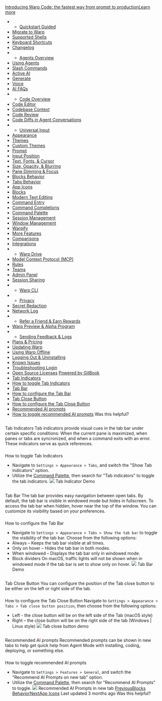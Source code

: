 [Introducing Warp Code: the fastest way from prompt to productionLearn more ](https://www.warp.dev/blog/introducing-warp-code-prompt-to-prod)
 * * [Quickstart Guided](/)
 * [Migrate to Warp](/getting-started/migrate-to-warp)
 * [Supported Shells](/getting-started/supported-shells)
 * [Keyboard Shortcuts](/getting-started/keyboard-shortcuts)
 * [Changelog](/getting-started/changelog)
 * * [Agents Overview](/agents/agents-overview)
 * [Using Agents](/agents/using-agents)
 * [Slash Commands](/agents/slash-commands)
 * [Active AI](/agents/active-ai)
 * [Generate](/agents/generate)
 * [Voice](/agents/voice)
 * [AI FAQs](/agents/ai-faqs)
 * * [Code Overview](/code/code-overview)
 * [Code Editor](/code/code-editor)
 * [Codebase Context](/code/codebase-context)
 * [Code Review](/code/code-review)
 * [Code Diffs in Agent Conversations](/code/reviewing-code)
 * * [Universal Input](/terminal/universal-input)
 * [Appearance](/terminal/appearance)
 * [Themes](/terminal/appearance/themes)
 * [Custom Themes](/terminal/appearance/custom-themes)
 * [Prompt](/terminal/appearance/prompt)
 * [Input Position](/terminal/appearance/input-position)
 * [Text, Fonts, & Cursor](/terminal/appearance/text-fonts-cursor)
 * [Size, Opacity, & Blurring](/terminal/appearance/size-opacity-blurring)
 * [Pane Dimming & Focus](/terminal/appearance/pane-dimming)
 * [Blocks Behavior](/terminal/appearance/blocks-behavior)
 * [Tabs Behavior](/terminal/appearance/tabs-behavior)
 * [App Icons](/terminal/appearance/app-icons)
 * [Blocks](/terminal/blocks)
 * [Modern Text Editing](/terminal/editor)
 * [Command Entry](/terminal/entry)
 * [Command Completions](/terminal/command-completions)
 * [Command Palette](/terminal/command-palette)
 * [Session Management](/terminal/sessions)
 * [Window Management](/terminal/windows)
 * [Warpify](/terminal/warpify)
 * [More Features](/terminal/more-features)
 * [Comparisons](/terminal/comparisons)
 * [Integrations](/terminal/integrations-and-plugins)
 * * [Warp Drive](/knowledge-and-collaboration/warp-drive)
 * [Model Context Protocol (MCP)](/knowledge-and-collaboration/mcp)
 * [Rules](/knowledge-and-collaboration/rules)
 * [Teams](/knowledge-and-collaboration/teams)
 * [Admin Panel](/knowledge-and-collaboration/admin-panel)
 * [Session Sharing](/knowledge-and-collaboration/session-sharing)
 * * [Warp CLI](/developers/cli)
 * * [Privacy](/privacy/privacy)
 * [Secret Redaction](/privacy/secret-redaction)
 * [Network Log](/privacy/network-log)
 * * [Refer a Friend & Earn Rewards](/community/refer-a-friend)
 * [Warp Preview & Alpha Program](/community/warp-preview-and-alpha-program)
 * * [Sending Feedback & Logs](/support-and-billing/sending-us-feedback)
 * [Plans & Pricing](/support-and-billing/plans-and-pricing)
 * [Updating Warp](/support-and-billing/updating-warp)
 * [Using Warp Offline](/support-and-billing/using-warp-offline)
 * [Logging Out & Uninstalling](/support-and-billing/uninstalling-warp)
 * [Known Issues](/support-and-billing/known-issues)
 * [Troubleshooting Login](/support-and-billing/troubleshooting-login-issues)
 * [Open Source Licenses](/support-and-billing/licenses)
[Powered by GitBook](https://www.gitbook.com/?utm_source=content&utm_medium=trademark&utm_campaign=-MbqIgTw17KQvq_DQuRr)
 * [Tab Indicators](#tab-indicators)
 * [How to toggle Tab Indicators](#how-to-toggle-tab-indicators)
 * [Tab Bar](#tab-bar)
 * [How to configure the Tab Bar](#how-to-configure-the-tab-bar)
 * [Tab Close Button](#tab-close-button)
 * [How to configure the Tab Close Button](#how-to-configure-the-tab-close-button)
 * [Recommended AI prompts](#recommended-ai-prompts)
 * [How to toggle recommended AI prompts](#how-to-toggle-recommended-ai-prompts)
Was this helpful?
## 
[](#tab-indicators)
Tab Indicators
Tab indicators provide visual cues in the tab bar under certain specific conditions: When the current pane is maximized, when panes or tabs are syncronized, and when a command exits with an error. These indicators serve as quick references.
### 
[](#how-to-toggle-tab-indicators)
How to toggle Tab Indicators
 * Navigate to `Settings > Appearance > Tabs`, and switch the "Show Tab Indicators" option.
 * Utilize the [Command Palette](/terminal/command-palette), then search for "Tab indicators" to toggle the tab indicators.
![](https://docs.warp.dev/~gitbook/image?url=https%3A%2F%2F2297236823-files.gitbook.io%2F%7E%2Ffiles%2Fv0%2Fb%2Fgitbook-x-prod.appspot.com%2Fo%2Fspaces%252F-MbqIgTw17KQvq_DQuRr%252Fuploads%252Fgit-blob-e15caaccd0a3cd50fde45eb6333367d7522289a9%252Ftab-indicator-demo.gif%3Falt%3Dmedia&width=768&dpr=4&quality=100&sign=f8ae52a3&sv=2)
Tab Indicator Demo
## 
[](#tab-bar)
Tab Bar
The tab bar provides easy navigation between open tabs. By default, the tab bar is visible in windowed mode but hides in fullscreen. To access the tab bar when hidden, hover near the top of the window. You can customize its visibility based on your preferences.
### 
[](#how-to-configure-the-tab-bar)
How to configure the Tab Bar
 * Navigate to `Settings > Appearance > Tabs > Show the tab bar` to toggle the visibility of the tab bar. Choose from the following options:
 * Always – Keeps the tab bar visible at all times.
 * Only on hover – Hides the tab bar in both modes.
 * When windowed – Displays the tab bar only in windowed mode.
 * Block dividers
On macOS, traffic lights will not be shown when in windowed mode if the tab bar is set to show only on hover.
![](https://docs.warp.dev/~gitbook/image?url=https%3A%2F%2F2297236823-files.gitbook.io%2F%7E%2Ffiles%2Fv0%2Fb%2Fgitbook-x-prod.appspot.com%2Fo%2Fspaces%252F-MbqIgTw17KQvq_DQuRr%252Fuploads%252Fgit-blob-136a85d4addad0cd9dacd621aff494bce668fd5d%252Ftab-bar-demo.gif%3Falt%3Dmedia&width=768&dpr=4&quality=100&sign=3aede5ca&sv=2)
Tab Bar Demo
## 
[](#tab-close-button)
Tab Close Button
You can configure the position of the Tab close button to be either on the left or right side of the tab.
### 
[](#how-to-configure-the-tab-close-button)
How to configure the Tab Close Button
Navigate to `Settings > Appearance > Tabs > Tab close button position`, then choose from the following options:
 * Left - the close button will be on the left side of the Tab (macOS style)
 * Right – the close button will be on the right side of the tab (Windows | Linux style) 
![](https://docs.warp.dev/~gitbook/image?url=https%3A%2F%2F2297236823-files.gitbook.io%2F%7E%2Ffiles%2Fv0%2Fb%2Fgitbook-x-prod.appspot.com%2Fo%2Fspaces%252F-MbqIgTw17KQvq_DQuRr%252Fuploads%252Foy1EliItNj0xEHi6FKrC%252FCleanShot%25202025-07-03%2520at%252015.13.26.gif%3Falt%3Dmedia%26token%3D0ddcb755-9517-4902-8db2-e20d55dd34f4&width=768&dpr=4&quality=100&sign=961184a5&sv=2)
Tab close button demo
## 
[](#recommended-ai-prompts)
Recommended AI prompts
Recommended prompts can be shown in new tabs to help get quick help from Agent Mode with installing, coding, deploying, or something else.
### 
[](#how-to-toggle-recommended-ai-prompts)
How to toggle recommended AI prompts
 * Navigate to `Settings > Features > General`, and switch the "Recommend AI Prompts on new tab" option.
 * Utilize the [Command Palette](/terminal/command-palette), then search for "Recommend AI Prompts" to toggle.
![](https://docs.warp.dev/~gitbook/image?url=https%3A%2F%2F2297236823-files.gitbook.io%2F%7E%2Ffiles%2Fv0%2Fb%2Fgitbook-x-prod.appspot.com%2Fo%2Fspaces%252F-MbqIgTw17KQvq_DQuRr%252Fuploads%252FSb3ihWjH7I2oOZKnVaHu%252FCleanShot%25202025-06-02%2520at%252009.33.56.png%3Falt%3Dmedia%26token%3D1c780a74-88d9-4f8f-ae44-6fdcebeaa3d6&width=768&dpr=4&quality=100&sign=8d082b6e&sv=2)
Recommended AI Prompts in new tab
[PreviousBlocks Behavior](/terminal/appearance/blocks-behavior)[NextApp Icons](/terminal/appearance/app-icons)
Last updated 3 months ago
Was this helpful?